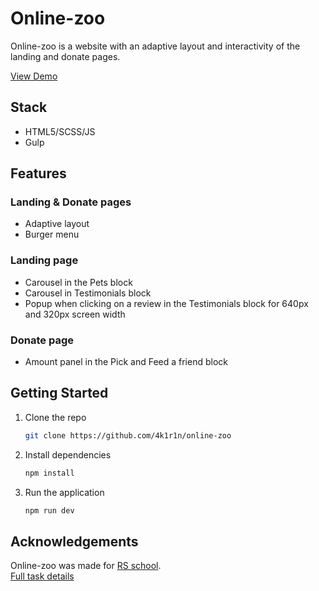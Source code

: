 # Online-zoo

Online-zoo is a website with an adaptive layout and interactivity of the landing and donate pages.

[View Demo](https://4k1r1n.github.io/online-zoo/)
## Stack
- HTML5/SCSS/JS
- Gulp

## Features
### Landing & Donate pages
- Adaptive layout
- Burger menu
### Landing page
- Carousel in the Pets block
- Carousel in Testimonials block
- Popup when clicking on a review in the Testimonials block for 640px and 320px screen width
### Donate page
- Amount panel in the Pick and Feed a friend block

## Getting Started
1. Clone the repo
   ```sh
   git clone https://github.com/4k1r1n/online-zoo
   ```
2. Install dependencies
   ```sh
   npm install
   ```
3. Run the application
   ```sh
   npm run dev
   ```

## Acknowledgements
Online-zoo was made for [RS school](https://rs.school/).  
[Full task details](https://github.com/rolling-scopes-school/tasks/blob/master/stage1/stream2/online-zoo/README.md)
